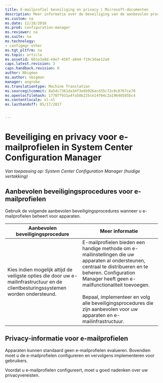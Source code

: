 ```yaml
---
title: E-mailprofiel beveiliging en privacy | Microsoft-documenten
description: Meer informatie over de beveiliging van de aanbevolen procedures voor het beheren van e-mailprofielen voor apparaten in System Center Configuration Manager.
ms.custom: na
ms.date: 12/28/2016
ms.prod: configuration-manager
ms.reviewer: na
ms.suite: na
ms.technology:
- configmgr-other
ms.tgt_pltfrm: na
ms.topic: article
ms.assetid: 601e3a8d-e9e7-456f-a844-f19c3dae12a9
caps.latest.revision: 3
caps.handback.revision: 0
author: Nbigman
ms.author: nbigman
manager: angrobe
ms.translationtype: Machine Translation
ms.sourcegitcommit: 8a5dc7361da34f3e6b926acd35c72c0c0767ce70
ms.openlocfilehash: 17707f931a4fa58b225ce14f04c2a19648585bc4
ms.contentlocale: nl-nl
ms.lasthandoff: 05/17/2017


---
```

# <a name="security-and-privacy-for-email-profiles-in-system-center-configuration-manager"></a>Beveiliging en privacy voor e-mailprofielen in System Center Configuration Manager

*Van toepassing op: System Center Configuration Manager (huidige vertakking)*

## <a name="security-best-practices-for-email-profiles"></a>Aanbevolen beveiligingsprocedures voor e-mailprofielen  
 Gebruik de volgende aanbevolen beveiligingsprocedures wanneer u e-mailprofielen beheert voor apparaten.  

|Aanbevolen beveiligingsprocedure|Meer informatie|  
|----------------------------|----------------------|  
|Kies indien mogelijk altijd de veiligste opties die door uw e-mailinfrastructuur en de clientbesturingssystemen worden ondersteund.|E-mailprofielen bieden een handige methode om e-mailinstellingen die uw apparaten al ondersteunen, centraal te distribueren en te beheren. Configuration Manager heeft geen e-mailfunctionaliteit toevoegen.<br /><br /> Bepaal, implementeer en volg alle beveiligingsprocedures die zijn aanbevolen voor uw apparaten en e-mailinfrastructuur.|  

## <a name="privacy-information-for-email-profiles"></a>Privacy-informatie voor e-mailprofielen  
 Apparaten kunnen standaard geen e-mailprofielen evalueren. Bovendien moet u de e-mailprofielen configureren en vervolgens implementeren voor gebruikers.  

 Voordat u e-mailprofielen configureert, moet u goed nadenken over uw privacyvereisten.  

